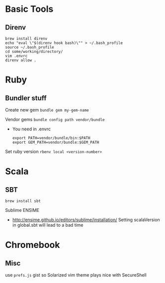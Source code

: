 # Basic Tools
## Direnv
```
brew install direnv
echo "eval \"$(direnv hook bash)\"" > ~/.bash_profile
source ~/.bash_profile
cd some/working/directory/
vim .envrc
direnv allow .
```

# Ruby
## Bundler stuff
Create new gem ```bundle gem my-gem-name```

Vendor gems ```bundle config path vendor/bundle```
  * You need in .envrc
    ```
    export PATH=vendor/bundle/bin:$PATH
    export GEM_PATH=vendor/bundle:$GEM_PATH
    ```

Set ruby version ```rbenv local <version-number>```

# Scala
## SBT
```
brew install sbt
```
Sublime ENSIME
  * http://ensime.github.io/editors/sublime/installation/
Setting scalaVersion in global.sbt will lead to a bad time

# Chromebook
## Misc
use ```prefs.js``` gist so Solarized vim theme plays nice with SecureShell

